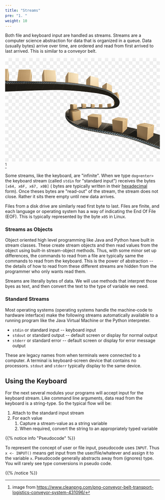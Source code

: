 ```yaml
---
title: "Streams"
pre: "1. "
weight: 10
---
```


Both file and keyboard input are handled as streams.  Streams are a computer science abstraction for data that is organized in a queue.  Data (usually bytes) arrive over time, are ordered and read from first arrived to last arrived. This is similar to a conveyor belt.

![Conveyor Belt](/images/05-loop/5.conveyor.jpg)[^1]

[^1]: image from https://www.cleanpng.com/png-conveyor-belt-transport-logistics-conveyor-system-431096/

Some streams, like the keyboard, are "infinite".  When we type `dog<enter>` the keyboard stream (called `stdin` for "standard input") receives the bytes `[x64, x6F, x67, x0B]` ( bytes are typically written in their [hexadecimal](https://en.wikipedia.org/wiki/Hexadecimal) form). Once theses bytes are "read-out" of the stream, the stream does not close.  Rather it sits there empty until new data arrives.

Files from a disk drive are similarly read first byte to last.  Files are finite, and each language or operating system has a way of indicating the End Of File (EOF).  This is typically represented by the byte `x05` in Linux.

### Streams as Objects

Object oriented high level programming like Java and Python have built in stream classes.  These create stream objects and then read values from the object using built-in stream-object methods. Thus, with some minor set up differences, the commands to  read from a file are typically same the commands to read from the keyboard.  This is the power of abstraction -- the details of how to read from these different streams are hidden from the programmer who only wants read them.

Streams are literally bytes of data. We will use methods that interpret those byes as text, and then convert the text to the type of variable we need.

### Standard Streams

Most operating systems (operating systems handle the machine-code to hardware interface) make the following streams automatically available to a running program like the Java Virtual Machine or the Python interpreter.

* `stdin`  or standard input -- keyboard input
* `stdout` or standard output -- default screen or display for normal output
* `stderr` or standard error  -- default screen or display for error message output

These are legacy names from when terminals were connected to a computer.  A terminal is keyboard-screen device that contains no processors.  `stdout` and `stderr` typically display to the same device.

## Using the Keyboard

For the next several modules your programs will accept input for the keyboard stream.  Like command line arguments, data read from the keyboard is a string-type. So the typical flow will be:

1. Attach to the standard input stream
1. For each value
   1. Capture a stream-value as a string variable
   1. When required, convert the string to an appropriately typed variable

{{% notice info "Pseudocode" %}}

To represent the concept of user or file input, pseudocode uses `INPUT`.  Thus `x <- INPUT()` means get input from the user/file/whatever and assign it to the variable `x`.  Pseudocode generally abstracts away from (ignores) type.  You will rarely see type conversions in pseudo code.

{{% /notice %}}